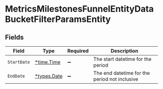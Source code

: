 # MetricsMilestonesFunnelEntityDataBucketFilterParamsEntity


## Fields

| Field                                         | Type                                          | Required                                      | Description                                   |
| --------------------------------------------- | --------------------------------------------- | --------------------------------------------- | --------------------------------------------- |
| `StartDate`                                   | [*time.Time](https://pkg.go.dev/time#Time)    | :heavy_minus_sign:                            | The start datetime for the period             |
| `EndDate`                                     | [*types.Date](../../types/date.md)            | :heavy_minus_sign:                            | The end datetime for the period not inclusive |